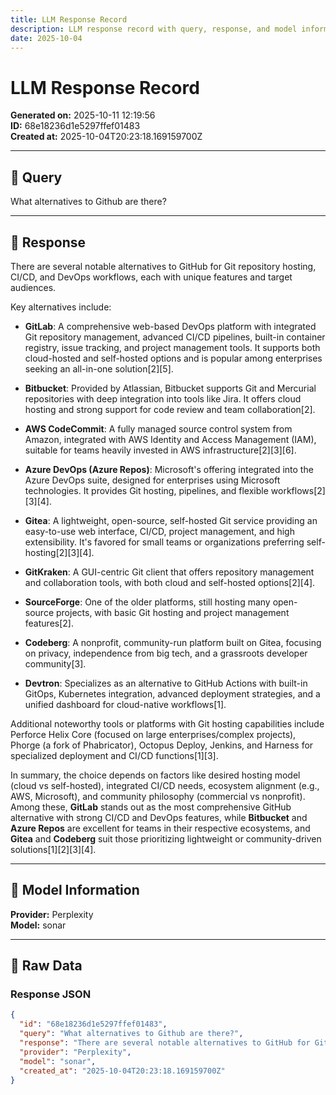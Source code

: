 ```yaml
---
title: LLM Response Record
description: LLM response record with query, response, and model information
date: 2025-10-04
---
```


# LLM Response Record

**Generated on:** 2025-10-11 12:19:56  
**ID:** 68e18236d1e5297ffef01483  
**Created at:** 2025-10-04T20:23:18.169159700Z

---

## 🤖 Query

What alternatives to Github are there?

---

## 💬 Response

There are several notable alternatives to GitHub for Git repository hosting, CI/CD, and DevOps workflows, each with unique features and target audiences.

Key alternatives include:

- **GitLab**: A comprehensive web-based DevOps platform with integrated Git repository management, advanced CI/CD pipelines, built-in container registry, issue tracking, and project management tools. It supports both cloud-hosted and self-hosted options and is popular among enterprises seeking an all-in-one solution[2][5].

- **Bitbucket**: Provided by Atlassian, Bitbucket supports Git and Mercurial repositories with deep integration into tools like Jira. It offers cloud hosting and strong support for code review and team collaboration[2].

- **AWS CodeCommit**: A fully managed source control system from Amazon, integrated with AWS Identity and Access Management (IAM), suitable for teams heavily invested in AWS infrastructure[2][3][6].

- **Azure DevOps (Azure Repos)**: Microsoft's offering integrated into the Azure DevOps suite, designed for enterprises using Microsoft technologies. It provides Git hosting, pipelines, and flexible workflows[2][3][4].

- **Gitea**: A lightweight, open-source, self-hosted Git service providing an easy-to-use web interface, CI/CD, project management, and high extensibility. It's favored for small teams or organizations preferring self-hosting[2][3][4].

- **GitKraken**: A GUI-centric Git client that offers repository management and collaboration tools, with both cloud and self-hosted options[2][4].

- **SourceForge**: One of the older platforms, still hosting many open-source projects, with basic Git hosting and project management features[2].

- **Codeberg**: A nonprofit, community-run platform built on Gitea, focusing on privacy, independence from big tech, and a grassroots developer community[3].

- **Devtron**: Specializes as an alternative to GitHub Actions with built-in GitOps, Kubernetes integration, advanced deployment strategies, and a unified dashboard for cloud-native workflows[1].

Additional noteworthy tools or platforms with Git hosting capabilities include Perforce Helix Core (focused on large enterprises/complex projects), Phorge (a fork of Phabricator), Octopus Deploy, Jenkins, and Harness for specialized deployment and CI/CD functions[1][3].

In summary, the choice depends on factors like desired hosting model (cloud vs self-hosted), integrated CI/CD needs, ecosystem alignment (e.g., AWS, Microsoft), and community philosophy (commercial vs nonprofit). Among these, **GitLab** stands out as the most comprehensive GitHub alternative with strong CI/CD and DevOps features, while **Bitbucket** and **Azure Repos** are excellent for teams in their respective ecosystems, and **Gitea** and **Codeberg** suit those prioritizing lightweight or community-driven solutions[1][2][3][4].

---

## 🔧 Model Information

**Provider:** Perplexity  
**Model:** sonar

---

## 📄 Raw Data

### Response JSON
```json
{
  "id": "68e18236d1e5297ffef01483",
  "query": "What alternatives to Github are there?",
  "response": "There are several notable alternatives to GitHub for Git repository hosting, CI/CD, and DevOps workflows, each with unique features and target audiences.\n\nKey alternatives include:\n\n- **GitLab**: A comprehensive web-based DevOps platform with integrated Git repository management, advanced CI/CD pipelines, built-in container registry, issue tracking, and project management tools. It supports both cloud-hosted and self-hosted options and is popular among enterprises seeking an all-in-one solution[2][5].\n\n- **Bitbucket**: Provided by Atlassian, Bitbucket supports Git and Mercurial repositories with deep integration into tools like Jira. It offers cloud hosting and strong support for code review and team collaboration[2].\n\n- **AWS CodeCommit**: A fully managed source control system from Amazon, integrated with AWS Identity and Access Management (IAM), suitable for teams heavily invested in AWS infrastructure[2][3][6].\n\n- **Azure DevOps (Azure Repos)**: Microsoft's offering integrated into the Azure DevOps suite, designed for enterprises using Microsoft technologies. It provides Git hosting, pipelines, and flexible workflows[2][3][4].\n\n- **Gitea**: A lightweight, open-source, self-hosted Git service providing an easy-to-use web interface, CI/CD, project management, and high extensibility. It's favored for small teams or organizations preferring self-hosting[2][3][4].\n\n- **GitKraken**: A GUI-centric Git client that offers repository management and collaboration tools, with both cloud and self-hosted options[2][4].\n\n- **SourceForge**: One of the older platforms, still hosting many open-source projects, with basic Git hosting and project management features[2].\n\n- **Codeberg**: A nonprofit, community-run platform built on Gitea, focusing on privacy, independence from big tech, and a grassroots developer community[3].\n\n- **Devtron**: Specializes as an alternative to GitHub Actions with built-in GitOps, Kubernetes integration, advanced deployment strategies, and a unified dashboard for cloud-native workflows[1].\n\nAdditional noteworthy tools or platforms with Git hosting capabilities include Perforce Helix Core (focused on large enterprises/complex projects), Phorge (a fork of Phabricator), Octopus Deploy, Jenkins, and Harness for specialized deployment and CI/CD functions[1][3].\n\nIn summary, the choice depends on factors like desired hosting model (cloud vs self-hosted), integrated CI/CD needs, ecosystem alignment (e.g., AWS, Microsoft), and community philosophy (commercial vs nonprofit). Among these, **GitLab** stands out as the most comprehensive GitHub alternative with strong CI/CD and DevOps features, while **Bitbucket** and **Azure Repos** are excellent for teams in their respective ecosystems, and **Gitea** and **Codeberg** suit those prioritizing lightweight or community-driven solutions[1][2][3][4].",
  "provider": "Perplexity",
  "model": "sonar",
  "created_at": "2025-10-04T20:23:18.169159700Z"
}
```